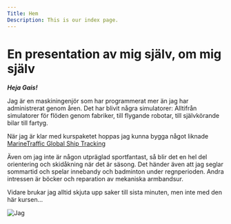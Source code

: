 ```yaml
---
Title: Hem
Description: This is our index page.
---
```


# En presentation av mig själv, om mig själv

***Heja Gais!***

Jag är en maskiningenjör som har programmerat mer än jag har administrerat genom åren. Det har blivit några simulatorer: Alltifrån simulatorer för flöden genom fabriker, till flygande robotar, till självkörande bilar till fartyg.

När jag är klar med kurspaketet hoppas jag kunna bygga något liknade [MarineTraffic Global Ship Tracking](https://www.marinetraffic.com/)

Även om jag inte är någon utpräglad sportfantast, så blir det en hel del orientering och skidåkning när det är säsong. Det händer även att jag seglar sommartid och spelar innebandy och badminton under regnperioden. Andra intressen är böcker och reparation av mekaniska armbandsur.

Vidare brukar jag alltid skjuta upp saker till sista minuten, men inte med den här kursen...

![Jag](image/me.jpg)
